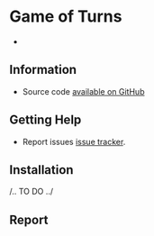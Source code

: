 # Game of Turns

* 

## Information

* Source code [available on GitHub](https://github.com/lpgoulart/GameOfTurns)

## Getting Help

* Report issues [issue tracker](https://github.com/lpgoulart/GameOfTurns/issues).

## Installation

/.. TO DO ../

## Report
